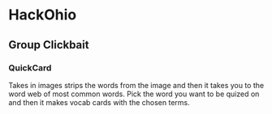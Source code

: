 # HackOhio

## Group Clickbait

### QuickCard
Takes in images strips the words from the image and then it takes you to the word web of most common words. Pick the word you want to be quized on and then it makes vocab cards with the chosen terms.
